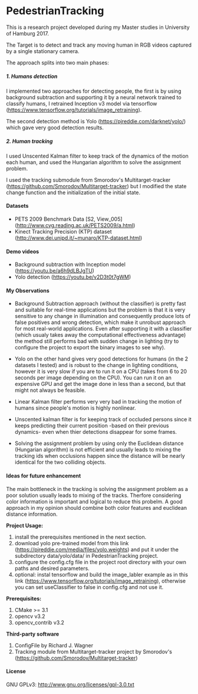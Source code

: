# PedestrianTracking

This is a research project developed during my Master studies in University of Hamburg 2017.

The Target is to detect and track any moving human in RGB videos captured by a single stationary camera.

The approach splits into two main phases:

##### 1. Humans detection
I implemented two approaches for detecting people, the first is by using background subtraction and supporting it by a neural network trained to classify humans, I retrained Inception v3 model via tensorflow (https://www.tensorflow.org/tutorials/image_retraining). 

The second detection method is Yolo (https://pjreddie.com/darknet/yolo/) which gave very good detection results.

##### 2. Human tracking
I used Unscented Kalman filter to keep track of the dynamics of the motion each human, and used the Hungarian algorithm to solve the assignment problem.

I used the tracking submodule from Smorodov's Multitarget-tracker (https://github.com/Smorodov/Multitarget-tracker) but I modified the state change function and the initialization of the initial state.

#### Datasets
* PETS 2009 Benchmark Data [S2, View_005] (http://www.cvg.reading.ac.uk/PETS2009/a.html)
* Kinect Tracking Precision (KTP) dataset (http://www.dei.unipd.it/~munaro/KTP-dataset.html)

#### Demo videos
* Background subtraction with Inception model (https://youtu.be/a6h9dLBJgTU)
* Yolo detection (https://youtu.be/v2D3t0t7gWM)

#### My Observations

* Background Subtraction approach (without the classifier) is pretty fast and suitable for real-time applications but the problem is that it is very sensitive to any change in illumination and consequently produce lots of false positives and wrong detection, which make it unrobust approach for most real-world applications. Even after supporting it with a classifier (which usualy takes away the computational effectiveness advantage) the method still performs bad with sudden change in lighting (try to configure the project to export the binary images to see why).

* Yolo on the other hand gives very good detections for humans (in the 2 datasets I tested) and is robust to the change in lighting conditions, however it is very slow if you are to run it on a CPU (takes from 6 to 20 seconds per image depending on the CPU). You can run it on an expensive GPU and get the image done in less than a second, but that might not always be feasible.

* Linear Kalman filter performs very very bad in tracking the motion of humans since people's motion is highly nonlinear.

* Unscented kalman filter is for keeping track of occluded persons since it keeps predicting their current position -based on their previous dynamics- even when thier detections disappear for some frames.

* Solving the assignment problem by using only the Euclidean distance (Hungarian algorithm) is not efficient and usually leads to mixing the tracking ids when occlusions happen since the distance will be nearly identical for the two colliding objects.

#### Ideas for future enhancement
The main bottleneck in the tracking is solving the assignment problem as a poor solution usually leads to mixing of the tracks. Therfore considering color information is important and logical to reduce this probelm. A good approach in my opinion should combine both color features and euclidean distance information.

**Project Usage:**
1. install the prerequisites mentioned in the next section.
2. download yolo pre-trained model from this link (https://pjreddie.com/media/files/yolo.weights) and put it under the subdirectory data/yolo/data/ in PedestrianTracking project.
3. configure the config.cfg file in the project root directory with your own paths and desired parameters.
4. optional: instal tensorflow and build the image_labler example as in this link (https://www.tensorflow.org/tutorials/image_retraining), otherwise you can set useClassifier to false in config.cfg and not use it.

**Prerequisites:**
1. CMake >= 3.1
2. opencv v3.2
3. opencv_contrib v3.2

**Third-party software**
1. ConfigFile by Richard J. Wagner
2. Tracking module from Multitarget-tracker project by Smorodov's  
(https://github.com/Smorodov/Multitarget-tracker)


#### License
GNU GPLv3: http://www.gnu.org/licenses/gpl-3.0.txt 
